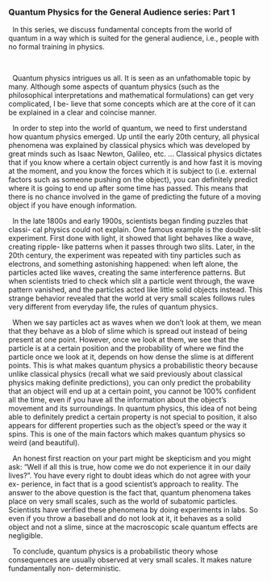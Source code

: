 
### Quantum Physics for the General Audience series: Part 1
&nbsp;&nbsp;In this series, we discuss fundamental concepts from the world of quantum in a
way which is suited for the general audience, i.e., people with no formal training
in physics.

<br>

&nbsp;&nbsp;Quantum physics intrigues us all. It is seen as an unfathomable topic by
many. Although some aspects of quantum physics (such as the philosophical
interpretations and mathematical formulations) can get very complicated, I be-
lieve that some concepts which are at the core of it can be explained in a clear
and coincise manner.

&nbsp;&nbsp;In order to step into the world of quantum, we need to first understand
how quantum physics emerged. Up until the early 20th century, all physical
phenomena was explained by classical physics which was developed by great
minds such as Isaac Newton, Galileo, etc. ... Classical physics dictates that if
you know where a certain object currently is and how fast it is moving at the
moment, and you know the forces which it is subject to (i.e. external factors
such as someone pushing on the object), you can definitely predict where it is
going to end up after some time has passed. This means that there is no chance
involved in the game of predicting the future of a moving object if you have
enough information.

&nbsp;&nbsp;In the late 1800s and early 1900s, scientists began finding puzzles that classi-
cal physics could not explain. One famous example is the double-slit experiment.
First done with light, it showed that light behaves like a wave, creating ripple-
like patterns when it passes through two slits. Later, in the 20th century, the
experiment was repeated with tiny particles such as electrons, and something
astonishing happened: when left alone, the particles acted like waves, creating
the same interference patterns. But when scientists tried to check which slit a
particle went through, the wave pattern vanished, and the particles acted like
little solid objects instead. This strange behavior revealed that the world at very
small scales follows rules very different from everyday life, the rules of quantum
physics.

&nbsp;&nbsp;When we say particles act as waves when we don’t look at them, we mean
that they behave as a blob of slime which is spread out instead of being present
at one point. However, once we look at them, we see that the particle is at a
certain position and the probability of where we find the particle once we look
at it, depends on how dense the slime is at different points. This is what makes
quantum physics a probabilistic theory because unlike classical physics (recall
what we said previously about classical physics making definite predictions), you
can only predict the probability that an object will end up at a certain point,
you cannot be 100% confident all the time, even if you have all the information
about the object’s movement and its surroundings.
In quantum physics, this idea of not being able to definitely predict a certain
property is not special to position, it also appears for different properties such
as the object’s speed or the way it spins. This is one of the main factors which
makes quantum physics so weird (and beautiful).

&nbsp;&nbsp;An honest first reaction on your part might be skepticism and you might
ask: “Well if all this is true, how come we do not experience it in our daily
lives?”. You have every right to doubt ideas which do not agree with your ex-
perience, in fact that is a good scientist’s approach to reality. The answer to
the above question is the fact that, quantum phenomena takes place on very
small scales, such as the world of subatomic particles. Scientists have verified
these phenomena by doing experiments in labs. So even if you throw a baseball
and do not look at it, it behaves as a solid object and not a slime, since at the
macroscopic scale quantum effects are negligible.

&nbsp;&nbsp;To conclude, quantum physics is a probabilistic theory whose consequences
are usually observed at very small scales. It makes nature fundamentally non-
deterministic.